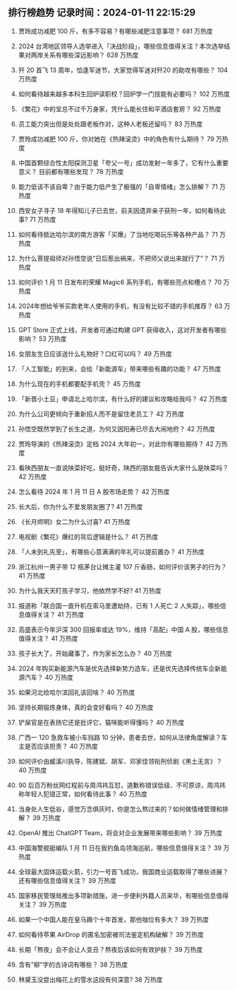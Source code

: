 
## 排行榜趋势 记录时间：2024-01-11 22:15:29
  
  1. 贾玲成功减肥 100 斤，有多不容易？有哪些减肥注意事项？ 681 万热度
    
  2. 2024 台湾地区领导人选举进入「决战阶段」，哪些信息值得关注？本次选举结果对两岸关系有哪些深远影响？ 628 万热度
    
  3. 歼 20 首飞 13 周年，恰逢军迷节，大家觉得军迷对歼20 的助攻有哪些？ 104 万热度
    
  4. 如何看待越来越多本科生回炉读职校？回炉学一门技能有必要吗？ 102 万热度
    
  5. 《繁花》中的宝总不过千万身家，凭什么能长住和平酒店套房？ 92 万热度
    
  6. 员工能力突出但是处处跟老板作对，这种人老板还留吗？ 83 万热度
    
  7. 贾玲成功减肥 100 斤，你对她在《热辣滚烫》中的角色有什么期待？ 79 万热度
    
  8. 中国首颗综合性太阳探测卫星「夸父一号」成功发射一年多了，它有什么重要意义？ 目前都有哪些发现？ 78 万热度
    
  9. 能力低该不该自卑？由于能力低产生了极强的「自卑情绪」怎么排解？ 71 万热度
    
  10. 西安女子寻子 18 年得知儿子已去世，前夫因遗弃亲子获刑一年，如何看待此事? 71 万热度
    
  11. 如何看待抵达哈尔滨的南方游客「买爆」了当地吃喝玩乐等各种产品？ 71 万热度
    
  12. 为什么菩提祖师对孙悟空说“日后惹出祸来，不把师父说出来就行了”？ 71 万热度
    
  13. 如何评价 1 月 11 日发布的荣耀 Magic6 系列手机，有哪些亮点和槽点？ 70 万热度
    
  14. 2024年想给爷爷买款老年人使用的手机，有没有比较不错的手机推荐？ 63 万热度
    
  15. GPT Store 正式上线，开发者可通过构建 GPT 获得收入，这对开发者有哪些影响？ 53 万热度
    
  16. 女朋友生日应该送什么礼物好？口红可以吗？ 49 万热度
    
  17. 「人工智能」的到来，会给「新能源车」带来哪些有趣的功能？ 47 万热度
    
  18. 为什么现在的手机都要配手机壳？ 45 万热度
    
  19. 「新晋小土豆」申请北上哈尔滨，有什么好的建议和攻略给我吗？ 42 万热度
    
  20. 为什么公司更倾向于重新招人而不是留住老员工？ 42 万热度
    
  21. 孙悟空既然学到了长生之道，为何又因阳寿已尽去大闹地府？ 42 万热度
    
  22. 贾玲导演的《热辣滚烫》定档 2024 大年初一，对此你有哪些期待？ 42 万热度
    
  23. 看陕西朋友一直说陕菜好吃，挺好奇，陕西的朋友能告诉大家什么是陕菜吗？ 42 万热度
    
  24. 怎么看待 2024 年 1 月 11 日 A 股市场走势？ 42 万热度
    
  25. 长大后，你为什么不爱发朋友圈了? 41 万热度
    
  26. 《长月烬明》女二为什么讨喜? 41 万热度
    
  27. 电视剧《繁花》爆红的背后逻辑是什么？ 41 万热度
    
  28. 「人未到礼先至」，有哪些心意满满的年礼可以提前置办？ 41 万热度
    
  29. 浙江杭州一男子带 12 瓶茅台让摊主灌 107 斤香肠，如何评价该男子的行为？ 41 万热度
    
  30. 为什么我天天盯孩子学习，他依然学不好? 41 万热度
    
  31. 报道称「联合国一直升机在索马里遭劫持，已有 1 人死亡 2 人失踪」，哪些信息值得关注？ 41 万热度
    
  32. 高盛表示今年沪深 300 回报率或达 19%，维持「高配」中国 A 股，哪些信息值得关注？ 41 万热度
    
  33. 孩子长大了，开始藏事了，作为家长怎么办？ 40 万热度
    
  34. 2024 年购买新能源汽车是优先选择新势力造车，还是优先选择传统车企新能源汽车？ 40 万热度
    
  35. 如果河北给哈尔滨回礼该回啥？ 40 万热度
    
  36. 坚持长期锻炼身体，真的会变好看吗？ 40 万热度
    
  37. 铲屎官是在表扬它还是批评它，猫咪能听得懂吗？ 40 万热度
    
  38. 广西一 120 急救车被小车挡路 10 分钟，患者去世，如何从法律角度解读？车主是否应该担责？ 40 万热度
    
  39. 如何评价由臧溪川执导，陈建斌、胡军、邓家佳领衔刑侦剧《黑土无言》？ 40 万热度
    
  40. 90 后百万粉丝网红程前与周鸿祎互怼，道歉称错误低级、不可原谅，周鸿祎称年轻人犯错正常，如何看待此事？ 40 万热度
    
  41. 当身处人生低谷，感觉万念俱灰时，你是怎么熬过来的？如何做情绪管理和排解？ 39 万热度
    
  42. OpenAI 推出 ChatGPT Team，将会对企业发展带来哪些影响？ 39 万热度
    
  43. 中国海警舰艇编队 1 月 11 日在我钓鱼岛领海巡航，哪些信息值得关注？ 39 万热度
    
  44. 全球最大固体运载火箭，引力一号首飞成功，我国商业运载取得了哪些进展？还有哪些信息值得关注？ 39 万热度
    
  45. 国家移民管理局推出多项新措施，进一步便利外籍人员来华，有哪些信息值得关注？ 39 万热度
    
  46. 如果一个中国人能在皇马踢个十年首发，那他咖位有多大？ 39 万热度
    
  47. 如何看待苹果 AirDrop 的匿名加密被司法鉴定机构破解？ 39 万热度
    
  48. 长期「熬夜」会不会让人变丑？熬夜后该如何有效护肤？ 39 万热度
    
  49. 含有“柳”字的古诗词有哪些？ 38 万热度
    
  50. 林黛玉没尝出梅花上的雪水这段有何深意? 38 万热度
    